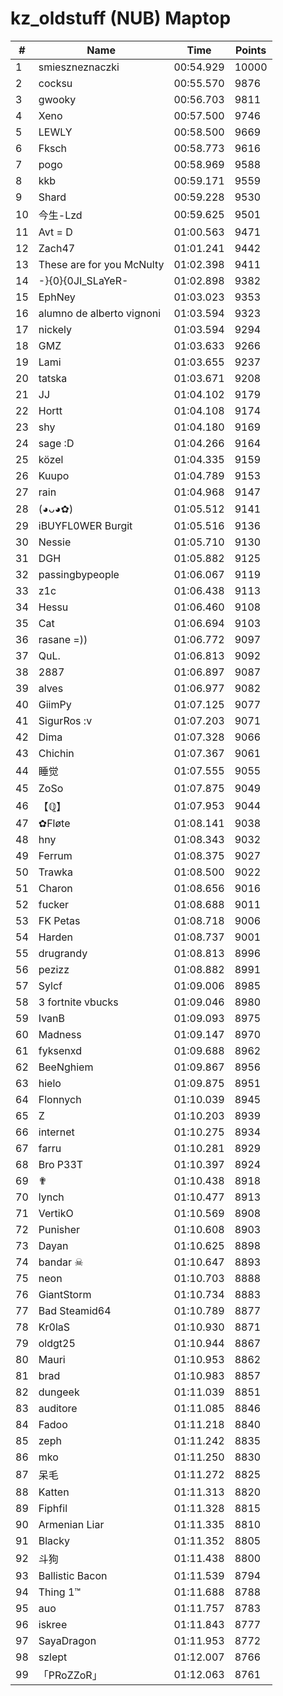 # kz_oldstuff (NUB) Maptop

|  # | Name | Time | Points |
|-------------- | -------------- | -------------- | -------------- | 
| 1 | smieszneznaczki | 00:54.929 | 10000 | 
| 2 | cocksu | 00:55.570 | 9876 | 
| 3 | gwooky | 00:56.703 | 9811 | 
| 4 | Xeno | 00:57.500 | 9746 | 
| 5 | LEWLY | 00:58.500 | 9669 | 
| 6 | Fksch | 00:58.773 | 9616 | 
| 7 | pogo | 00:58.969 | 9588 | 
| 8 | kkb | 00:59.171 | 9559 | 
| 9 | Shard | 00:59.228 | 9530 | 
| 10 | 今生-Lzd | 00:59.625 | 9501 | 
| 11 | Avt = D | 01:00.563 | 9471 | 
| 12 | Zach47 | 01:01.241 | 9442 | 
| 13 | These are for you McNulty | 01:02.398 | 9411 | 
| 14 | -}{0}{0JI_SLaYeR- | 01:02.898 | 9382 | 
| 15 | EphNey | 01:03.023 | 9353 | 
| 16 | alumno de alberto vignoni | 01:03.594 | 9323 | 
| 17 | nickely | 01:03.594 | 9294 | 
| 18 | GMZ | 01:03.633 | 9266 | 
| 19 | Lami | 01:03.655 | 9237 | 
| 20 | tatska | 01:03.671 | 9208 | 
| 21 | JJ | 01:04.102 | 9179 | 
| 22 | Hortt | 01:04.108 | 9174 | 
| 23 | shy | 01:04.180 | 9169 | 
| 24 | sage :D | 01:04.266 | 9164 | 
| 25 | közel | 01:04.335 | 9159 | 
| 26 | Kuupo | 01:04.789 | 9153 | 
| 27 | rain | 01:04.968 | 9147 | 
| 28 | (◕ᴗ◕✿) | 01:05.512 | 9141 | 
| 29 | iBUYFL0WER Burgit | 01:05.516 | 9136 | 
| 30 | Nessie | 01:05.710 | 9130 | 
| 31 | DGH | 01:05.882 | 9125 | 
| 32 | passingbypeople | 01:06.067 | 9119 | 
| 33 | z1c | 01:06.438 | 9113 | 
| 34 | Hessu | 01:06.460 | 9108 | 
| 35 | Cat | 01:06.694 | 9103 | 
| 36 | rasane =)) | 01:06.772 | 9097 | 
| 37 | QuL. | 01:06.813 | 9092 | 
| 38 | 2887 | 01:06.897 | 9087 | 
| 39 | alves | 01:06.977 | 9082 | 
| 40 | GiimPy | 01:07.125 | 9077 | 
| 41 | SigurRos :v | 01:07.203 | 9071 | 
| 42 | Dima | 01:07.328 | 9066 | 
| 43 | Chichin | 01:07.367 | 9061 | 
| 44 | 睡觉 | 01:07.555 | 9055 | 
| 45 | ZoSo | 01:07.875 | 9049 | 
| 46 | 【ℚ】 | 01:07.953 | 9044 | 
| 47 | ✿Fløte | 01:08.141 | 9038 | 
| 48 | hny | 01:08.343 | 9032 | 
| 49 | Ferrum | 01:08.375 | 9027 | 
| 50 | Trawka | 01:08.500 | 9022 | 
| 51 | Charon | 01:08.656 | 9016 | 
| 52 | fucker | 01:08.688 | 9011 | 
| 53 | FK Petas | 01:08.718 | 9006 | 
| 54 | Harden | 01:08.737 | 9001 | 
| 55 | drugrandy | 01:08.813 | 8996 | 
| 56 | pezizz | 01:08.882 | 8991 | 
| 57 | Sylcf | 01:09.006 | 8985 | 
| 58 | 3 fortnite vbucks | 01:09.046 | 8980 | 
| 59 | IvanB | 01:09.093 | 8975 | 
| 60 | Madness | 01:09.147 | 8970 | 
| 61 | fyksenxd | 01:09.688 | 8962 | 
| 62 | BeeNghiem | 01:09.867 | 8956 | 
| 63 | hielo | 01:09.875 | 8951 | 
| 64 | Flonnych | 01:10.039 | 8945 | 
| 65 | Z | 01:10.203 | 8939 | 
| 66 | internet | 01:10.275 | 8934 | 
| 67 | farru | 01:10.281 | 8929 | 
| 68 | Bro P33T | 01:10.397 | 8924 | 
| 69 | ✟ | 01:10.438 | 8918 | 
| 70 | lynch | 01:10.477 | 8913 | 
| 71 | VertikO | 01:10.569 | 8908 | 
| 72 | Punisher | 01:10.608 | 8903 | 
| 73 | Dayan | 01:10.625 | 8898 | 
| 74 | bandar ☠ | 01:10.647 | 8893 | 
| 75 | neon | 01:10.703 | 8888 | 
| 76 | GiantStorm | 01:10.734 | 8883 | 
| 77 | Bad Steamid64 | 01:10.789 | 8877 | 
| 78 | Kr0laS | 01:10.930 | 8871 | 
| 79 | oldgt25 | 01:10.944 | 8867 | 
| 80 | Mauri | 01:10.953 | 8862 | 
| 81 | brad | 01:10.983 | 8857 | 
| 82 | dungeek | 01:11.039 | 8851 | 
| 83 | auditore | 01:11.085 | 8846 | 
| 84 | Fadoo | 01:11.218 | 8840 | 
| 85 | zeph | 01:11.242 | 8835 | 
| 86 | mko | 01:11.250 | 8830 | 
| 87 | 呆毛 | 01:11.272 | 8825 | 
| 88 | Katten | 01:11.313 | 8820 | 
| 89 | Fiphfil | 01:11.328 | 8815 | 
| 90 | Armenian Liar | 01:11.335 | 8810 | 
| 91 | Blacky | 01:11.352 | 8805 | 
| 92 | 斗狗 | 01:11.438 | 8800 | 
| 93 | Ballistic Bacon | 01:11.539 | 8794 | 
| 94 | Thing 1™ | 01:11.688 | 8788 | 
| 95 | auo | 01:11.757 | 8783 | 
| 96 | iskree | 01:11.843 | 8777 | 
| 97 | SayaDragon | 01:11.953 | 8772 | 
| 98 | szlept | 01:12.007 | 8766 | 
| 99 | 「PRoZZoR」 | 01:12.063 | 8761 | 

